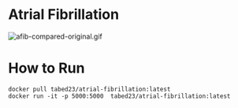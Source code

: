 # Atrial Fibrillation

![afib-compared-original.gif](./images/afib-compared-original.gif)


# How to Run
```
docker pull tabed23/atrial-fibrillation:latest
docker run -it -p 5000:5000  tabed23/atrial-fibrillation:latest
```
